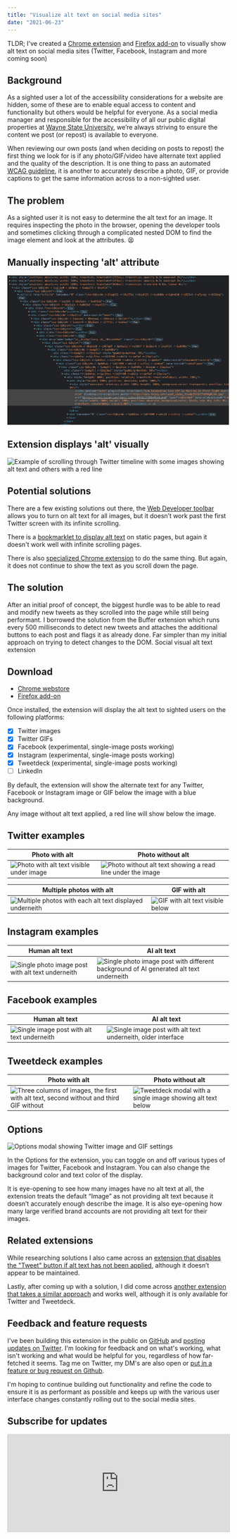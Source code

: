 ```yaml
---
title: "Visualize alt text on social media sites"
date: "2021-06-23"
---
```


TLDR; I've created a [Chrome extension](https://chrome.google.com/webstore/detail/social-visual-alt-text/bkpbmomfemcjdeekdffmbohifpndodmi) and [Firefox add-on](https://addons.mozilla.org/en-US/firefox/addon/social-visual-alt-text/) to visually show alt text on social media sites (Twitter, Facebook, Instagram and more coming soon)

## Background 

As a sighted user a lot of the accessibility considerations for a website are hidden, some of these are to enable equal access to content and functionality but others would be helpful for everyone. As a social media manager and responsible for the accessibility of all our public digital properties at [Wayne State University](https://mac.wayne.edu/web), we’re always striving to ensure the content we post (or repost) is available to everyone. 

When reviewing our own posts (and when deciding on posts to repost) the first thing we look for is if any photo/GIF/video have alternate text applied and the quality of the description. It is one thing to pass an automated  [WCAG guideline](https://www.w3.org/TR/WCAG20-TECHS/H37.html), it is another to accurately describe a photo, GIF, or provide captions to get the same information across to a non-sighted user.

## The problem

As a sighted user it is not easy to determine the alt text for an image. It requires inspecting the photo in the browser, opening the developer tools and sometimes clicking through a complicated nested DOM to find the image element and look at the attributes. 😫

<div class="row -mx-4 md:flex">
    <div class="md:w-1/2 px-4">
        <h2>Manually inspecting 'alt' attribute</h2>
        <img alt="Screenshot of Twitter.com DOM to select an image showing how deeply nested it is" src="/images/twitter-alt-text-dom.png" />
    </div>
    <div class="md:w-1/2 px-4">
        <h2>Extension displays 'alt' visually</h2>
        <img alt="Example of scrolling through Twitter timeline with some images showing alt text and others with a red line" src="https://nickdenardis.github.io/social-visual-alt-text/assets/twitter-example-timeline.gif" />
    </div>
</div>

## Potential solutions

There are a few existing solutions out there, the [Web Developer toolbar](https://chrome.google.com/webstore/detail/image-alt-text-viewer/nhmihbneenlkbjjpbimhegikadfleccd ) allows you to turn on alt text for all images, but it doesn’t work past the first Twitter screen with its infinite scrolling.

There is a [bookmarklet to display alt text](https://adrianroselli.com/2015/01/css-bookmarklets-for-testing-and-fixing.html#NewTwitterAlt) on static pages, but again it doesn't work well with infinite scrolling pages.

There is also [specialized Chrome extension](https://chrome.google.com/webstore/detail/image-alt-text-viewer/nhmihbneenlkbjjpbimhegikadfleccd) to do the same thing. But again, it does not continue to show the text as you scroll down the page.

## The solution

After an initial proof of concept, the biggest hurdle was to be able to read and modify new tweets as they scrolled into the page while still being performant. I borrowed the solution from the Buffer extension which runs every 500 milliseconds to detect new tweets and attaches the additional buttons to each post and flags it as already done. Far simpler than my initial approach on trying to detect changes to the DOM.
Social visual alt text extension

## Download
- [Chrome webstore](https://chrome.google.com/webstore/detail/social-visual-alt-text/bkpbmomfemcjdeekdffmbohifpndodmi)
- [Firefox add-on](https://addons.mozilla.org/en-US/firefox/addon/social-visual-alt-text/)

Once installed, the extension will display the alt text to sighted users on the following platforms:

- [x] Twitter images
- [x] Twitter GIFs
- [x] Facebook (experimental, single-image posts working)
- [x] Instagram (experimental, single-image posts working)
- [x] Tweetdeck (experimental, single-image posts working)
- [ ] LinkedIn

By default, the extension will show the alternate text for any Twitter, Facebook or Instagram image or GIF below the image with a blue background.

Any image without alt text applied, a red line will show below the image.

## Twitter examples

| Photo with alt | Photo without alt |
|--------|--------|
| ![Photo with alt text visible under image](https://nickdenardis.github.io/social-visual-alt-text/assets/twitter-example-single-image.png) | ![Photo without alt text showing a read line under the image](https://nickdenardis.github.io/social-visual-alt-text/assets/twitter-example-no-alt.png) |

| Multiple photos with alt | GIF with alt |
|--------|--------|
| ![Multiple photos with each alt text displayed underneith](https://nickdenardis.github.io/social-visual-alt-text/assets/twitter-example-multiple-photos.png) | ![GIF with alt text visible below](https://nickdenardis.github.io/social-visual-alt-text/assets/twitter-example-gif.png)

## Instagram examples

| Human alt text | AI alt text |
|--------|--------|
| ![Single photo image post with alt text underneith](https://nickdenardis.github.io/social-visual-alt-text/assets/instagram-example-single-image.png) | ![Single photo image post with different background of AI generated alt text underneith](https://nickdenardis.github.io/social-visual-alt-text/assets/instagram-example-single-image-ai.png) |

## Facebook examples

| Human alt text | AI alt text |
|--------|--------|
| ![Single image post with alt text underneith](https://nickdenardis.github.io/social-visual-alt-text/assets/facebook-example-single-image.png) | ![Single image post with alt text underneith, older interface](https://nickdenardis.github.io/social-visual-alt-text/assets/facebook-example-single-image-ai.png)

## Tweetdeck examples

| Photo with alt | Photo without alt |
|--------|--------|
| ![Three columns of images, the first with alt text, second without and third GIF without](https://nickdenardis.github.io/social-visual-alt-text/assets/tweetdeck-example-three-column-images.png) | ![Tweetdeck modal with a single image showing alt text below](https://nickdenardis.github.io/social-visual-alt-text/assets/tweetdeck-example-modal-image.png)

## Options

![Options modal showing Twitter image and GIF settings](https://nickdenardis.github.io/social-visual-alt-text/assets/extension-options.png)

In the Options for the extension, you can toggle on and off various types of images for Twitter, Facebook and Instagram. You can also change the background color and text color of the display.

It is eye-opening to see how many images have no alt text at all, the extension treats the default “Image” as not providing alt text because it doesn’t accurately enough describe the image. It is also eye-opening how many large verified brand accounts are not providing alt text for their images.

## Related extensions

While researching solutions I also came across an [extension that disables the "Tweet" button if alt text has not been applied](https://chrome.google.com/webstore/detail/twitter-required-alt-text/fpjlpckbikddocimpfcgaldjghimjiik ), although it doesn’t appear to be maintained.

Lastly, after coming up with a solution, I did come across [another extension that takes a similar approach](https://chrome.google.com/webstore/detail/alt-or-not/bhbbijphceaijfpppmdjmjalnogkhamc ) and works well, although it is only available for Twitter and Tweetdeck.

## Feedback and feature requests

I've been building this extension in the public on [GitHub](https://github.com/nickdenardis/social-visual-alt-text) and [posting updates on Twitter](https://twitter.com/nickdenardis). I'm looking for feedback and on what's working, what isn't working and what would be helpful for you, regardless of how far-fetched it seems. Tag me on Twitter, my DM's are also open or [put in a feature or bug request on Github](https://github.com/nickdenardis/social-visual-alt-text/issues).

I'm hoping to continue building out functionality and refine the code to ensure it is as performant as possible and keeps up with the various user interface changes constantly rolling out to the social media sites.

## Subscribe for updates

<iframe
scrolling="no"
style="width:100%!important;height:220px;border:1px #ccc solid !important"
src="https://buttondown.email/nickdenardis?as_embed=true"
></iframe><br /><br />
